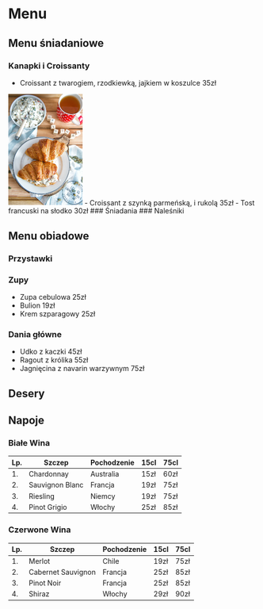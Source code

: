 # Menu

## Menu śniadaniowe

### Kanapki i Croissanty
- Croissant z twarogiem, rzodkiewką, jajkiem w koszulce 35zł
<img src = "zdjecia/_DSC8769b-12-1.jpg" width=150>
- Croissant z szynką parmeńską, i rukolą 35zł
- Tost francuski na słodko 30zł
### Śniadania
### Naleśniki

## Menu obiadowe

### Przystawki
### Zupy
- Zupa cebulowa 25zł
- Bulion 19zł
- Krem szparagowy 25zł
### Dania główne
- Udko z kaczki 45zł
- Ragout z królika 55zł
- Jagnięcina z navarin warzywnym 75zł

## Desery

## Napoje

### Białe Wina

|Lp.|Szczep          |Pochodzenie |15cl  |75cl |
|---|----------------|------------|------|-----|
|1. |Chardonnay      |Australia   |15zł  |60zł |
|2. |Sauvignon Blanc |Francja     |19zł  |75zł |
|3. |Riesling        |Niemcy      |19zł  |75zł |
|4. |Pinot Grigio    |Włochy      |25zł  |85zł |

### Czerwone Wina

|Lp.|Szczep            |Pochodzenie |15cl  |75cl |
|---|------------------|------------|------|-----|
|1. |Merlot            |Chile       |19zł  |75zł |
|2. |Cabernet Sauvignon|Francja     |25zł  |85zł |
|3. |Pinot Noir        |Francja     |25zł  |85zł |
|4. |Shiraz            |Włochy      |29zł  |90zł |
